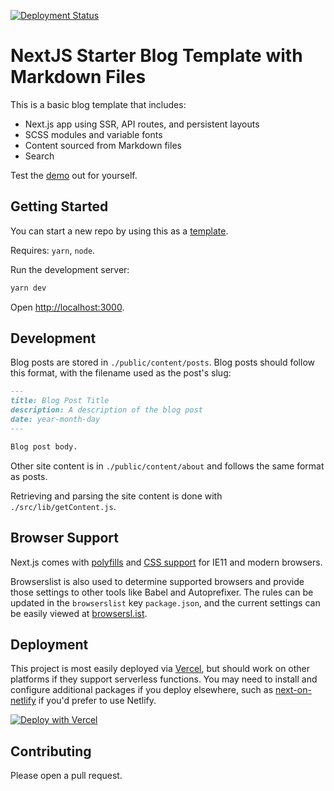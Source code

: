[![Deployment Status](https://img.shields.io/endpoint?url=https://next-md-blog-template.vercel.app/api/deployment)](https://next-md-blog-template.vercel.app/)

# NextJS Starter Blog Template with Markdown Files

This is a basic blog template that includes:

- Next.js app using SSR, API routes, and persistent layouts
- SCSS modules and variable fonts
- Content sourced from Markdown files
- Search

Test the [demo](https://next-md-blog-template.vercel.app/) out for yourself.

## Getting Started

You can start a new repo by using this as a [template](https://github.com/ctrble/next-md-blog-template/generate).

Requires: `yarn`, `node`.

Run the development server:

```bash
yarn dev
```

Open [http://localhost:3000](http://localhost:3000).

## Development

Blog posts are stored in `./public/content/posts`. Blog posts should follow this format, with the filename used as the post's slug:

```markdown
---
title: Blog Post Title
description: A description of the blog post
date: year-month-day
---

Blog post body.
```

Other site content is in `./public/content/about` and follows the same format as posts.

Retrieving and parsing the site content is done with `./src/lib/getContent.js`.

## Browser Support

Next.js comes with [polyfills](https://nextjs.org/docs/basic-features/supported-browsers-features) and [CSS support](https://nextjs.org/docs/advanced-features/customizing-postcss-config) for IE11 and modern browsers.

Browserslist is also used to determine supported browsers and provide those settings to other tools like Babel and Autoprefixer. The rules can be updated in the `browserslist` key `package.json`, and the current settings can be easily viewed at [browsersl.ist](https://browsersl.ist/?q=%3E0.3%25%2C+not+ie+11%2C+not+dead%2C+not+op_mini+all).

## Deployment

This project is most easily deployed via [Vercel](https://vercel.com/), but should work on other platforms if they support serverless functions. You may need to install and configure additional packages if you deploy elsewhere, such as [next-on-netlify](https://github.com/FinnWoelm/next-on-netlify) if you'd prefer to use Netlify.

[![Deploy with Vercel](https://vercel.com/button)](https://vercel.com/import/project?template=https://github.com/ctrble/next-md-blog-template)

## Contributing

Please open a pull request.
